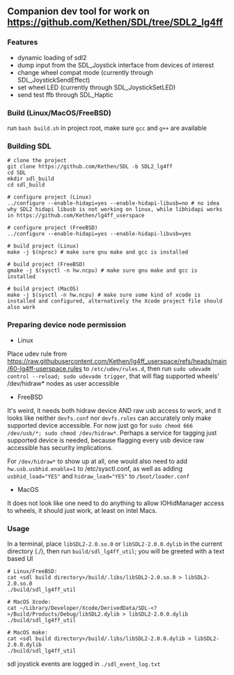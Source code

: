 ## Companion dev tool for work on https://github.com/Kethen/SDL/tree/SDL2_lg4ff

### Features
- dynamic loading of sdl2
- dump input from the SDL_Joystick interface from devices of interest
- change wheel compat mode (currently through SDL_JoystickSendEffect)
- set wheel LED (currently through SDL_JoystickSetLED)
- send test ffb through SDL_Haptic

### Build (Linux/MacOS/FreeBSD)
run `bash build.sh` in project root, make sure `gcc` and `g++` are available

### Building SDL

```
# clone the project
git clone https://github.com/Kethen/SDL -b SDL2_lg4ff
cd SDL
mkdir sdl_build
cd sdl_build

# configure project (Linux)
../configure --enable-hidapi=yes --enable-hidapi-libusb=no # no idea why SDL2 hidapi libusb is not working on linux, while libhidapi works in https://github.com/Kethen/lg4ff_userspace

# configure project (FreeBSD)
../configure --enable-hidapi=yes --enable-hidapi-libusb=yes

# build project (Linux)
make -j $(nproc) # make sure gnu make and gcc is installed

# build project (FreeBSD)
gmake -j $(sysctl -n hw.ncpu) # make sure gnu make and gcc is installed

# build project (MacOS)
make -j $(sysctl -n hw.ncpu) # make sure some kind of xcode is installed and configured, alternatively the Xcode project file should also work

```

### Preparing device node permission

- Linux

Place udev rule from https://raw.githubusercontent.com/Kethen/lg4ff_userspace/refs/heads/main/60-lg4ff-userspace.rules to `/etc/udev/rules.d`, then run `sudo udevadm control --reload; sudo udevadm trigger`, that will flag supported wheels' /dev/hidraw* nodes as user accessible

- FreeBSD

It's weird, it needs both hidraw device AND raw usb access to work, and it looks like neither `devfs.conf` nor `devfs.rules` can accurately only make supported device accessible. For now just go for `sudo chmod 666 /dev/usb/*; sudo chmod /dev/hidraw*`. Perhaps a service for tagging just supported device is needed, because flagging every usb device raw accessible has security implications.

For `/dev/hidraw*` to show up at all, one would also need to add `hw.usb.usbhid.enable=1` to /etc/sysctl.conf, as well as adding `usbhid_load="YES"` and `hidraw_load="YES"` to `/boot/loader.conf`

- MacOS

It does not look like one need to do anything to allow IOHidManager access to wheels, it should just work, at least on intel Macs.

### Usage
In a terminal, place `libSDL2-2.0.so.0` or `libSDL2-2.0.0.dylib` in the current directory (./), then run `build/sdl_lg4ff_util`; you will be greeted with a text based UI

```
# Linux/FreeBSD:
cat <sdl build directory>/build/.libs/libSDL2-2.0.so.0 > libSDL2-2.0.so.0
./build/sdl_lg4ff_util
```

```
# MacOS Xcode:
cat ~/Library/Developer/Xcode/DerivedData/SDL-<?>/Build/Products/Debug/libSDL2.dylib > libSDL2-2.0.0.dylib
./build/sdl_lg4ff_util
```

```
# MacOS make:
cat <sdl build directory>/build/.libs/libSDL2-2.0.0.dylib > libSDL2-2.0.0.dylib
./build/sdl_lg4ff_util
```

sdl joystick events are logged in `./sdl_event_log.txt`

